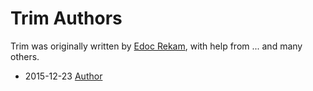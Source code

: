 # Trim Authors

Trim was originally written by [Edoc Rekam], with help from ... and
many others.

* 2015-12-23 [Author](author.name@gmail.com)

[Edoc Rekam]:<https://github.com/EdocRekam>
